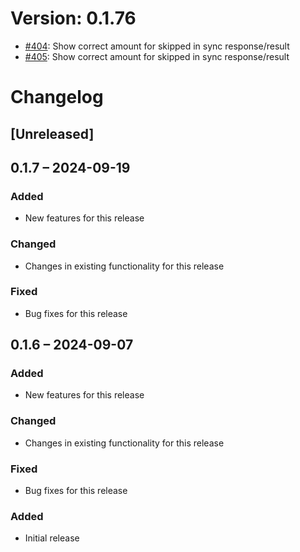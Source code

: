 # Version: 0.1.76

* [#404](https://github.com/ConductionNL/openconnector/pull/404): Show correct amount for skipped in sync response/result
* [#405](https://github.com/ConductionNL/openconnector/pull/405): Show correct amount for skipped in sync response/result


# Changelog

## [Unreleased]
## 0.1.7 – 2024-09-19
### Added
- New features for this release

### Changed
- Changes in existing functionality for this release

### Fixed
- Bug fixes for this release

## 0.1.6 – 2024-09-07
### Added
- New features for this release

### Changed
- Changes in existing functionality for this release

### Fixed
- Bug fixes for this release

### Added
- Initial release

